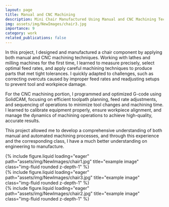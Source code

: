 ```yaml
---
layout: page
title: Manual and CNC Machining
description: Mini Chair Manufactured Using Manual and CNC Machining Techniques
img: assets/img/NewImages/chair3.jpg
importance: 9
category: work
related_publications: false
---
```

In this project, I designed and manufactured a chair component by applying both manual and CNC machining techniques. Working with lathes and milling machines for the first time, I learned to measure precisely, select optimal feed rates, and apply careful machining techniques to produce parts that met tight tolerances. I quickly adapted to challenges, such as correcting overcuts caused by improper feed rates and readjusting setups to prevent tool and workpiece damage.

For the CNC machining portion, I programmed and optimized G-code using SolidCAM, focusing on efficient toolpath planning, feed rate adjustments, and sequencing of operations to minimize tool changes and machining time. I learned to calibrate equipment properly, ensure workpiece alignment, and manage the dynamics of machining operations to achieve high-quality, accurate results. 

This project allowed me to develop a comprehensive understanding of both manual and automated machining processes, and through this experience and the corresponding class, I have a much better understanding on engineering to manufacture.

<div class="row">
    <div class="col-sm mt-3 mt-md-0">
        {% include figure.liquid loading="eager" path="assets/img/NewImages/chair1.jpg" title="example image" class="img-fluid rounded z-depth-1" %}
    </div>
    <div class="col-sm mt-3 mt-md-0">
        {% include figure.liquid loading="eager" path="assets/img/NewImages/chair3.jpg" title="example image" class="img-fluid rounded z-depth-1" %}
    </div>
    <div class="col-sm mt-3 mt-md-0">
        {% include figure.liquid loading="eager" path="assets/img/NewImages/chair2.jpg" title="example image" class="img-fluid rounded z-depth-1" %}
    </div>
</div>

